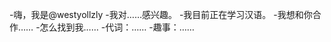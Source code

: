 -嗨，我是@westyollzly
-我对……感兴趣。
-我目前正在学习汉语。
-我想和你合作……
-怎么找到我……
-代词：……
-趣事：……

<!---
llzly/llzly是一个特殊的存储库，因为它的'README. Mdyou（这个文件）出现在您的GitHub配置文件中。
您可以单击预览链接查看更改。
--->
